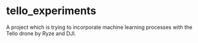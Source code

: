 # tello_experiments
A project which is trying to incorporate machine learning processes with the Tello drone by Ryze and DJI.
